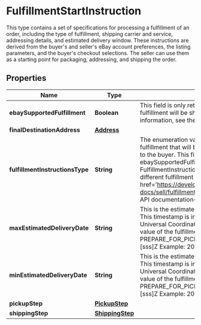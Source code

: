 

# FulfillmentStartInstruction

This type contains a set of specifications for processing a fulfillment of an order, including the type of fulfillment, shipping carrier and service, addressing details, and estimated delivery window. These instructions are derived from the buyer's and seller's eBay account preferences, the listing parameters, and the buyer's checkout selections. The seller can use them as a starting point for packaging, addressing, and shipping the order.

## Properties

Name | Type | Description | Notes
------------ | ------------- | ------------- | -------------
**ebaySupportedFulfillment** | **Boolean** | This field is only returned if its value is true and indicates that the fulfillment will be shipped via eBay&#39;s Global Shipping Program. For more information, see the Global Shipping Program help topic. |  [optional]
**finalDestinationAddress** | [**Address**](Address.md) |  |  [optional]
**fulfillmentInstructionsType** | **String** | The enumeration value returned in this field indicates the method of fulfillment that will be used to deliver this set of line items (this package) to the buyer. This field will have a value of SHIP_TO if the ebaySupportedFulfillment field is returned with a value of true. See the FulfillmentInstructionsType definition for more information about different fulfillment types. For implementation help, refer to &lt;a href&#x3D;&#39;https://developer.ebay.com/api-docs/sell/fulfillment/types/sel:FulfillmentInstructionsType&#39;&gt;eBay API documentation&lt;/a&gt; |  [optional]
**maxEstimatedDeliveryDate** | **String** | This is the estimated latest date that the fulfillment will be completed. This timestamp is in ISO 8601 format, which uses the 24-hour Universal Coordinated Time (UTC) clock. This field is not returned ifthe value of the fulfillmentInstructionsType field is DIGITAL or PREPARE_FOR_PICKUP. Format: [YYYY]-[MM]-[DD]T[hh]:[mm]:[ss].[sss]Z Example: 2015-08-04T19:09:02.768Z |  [optional]
**minEstimatedDeliveryDate** | **String** | This is the estimated earliest date that the fulfillment will be completed. This timestamp is in ISO 8601 format, which uses the 24-hour Universal Coordinated Time (UTC) clock. This field is not returned if the value of the fulfillmentInstructionsType field is DIGITAL or PREPARE_FOR_PICKUP. Format: [YYYY]-[MM]-[DD]T[hh]:[mm]:[ss].[sss]Z Example: 2015-08-04T19:09:02.768Z |  [optional]
**pickupStep** | [**PickupStep**](PickupStep.md) |  |  [optional]
**shippingStep** | [**ShippingStep**](ShippingStep.md) |  |  [optional]



